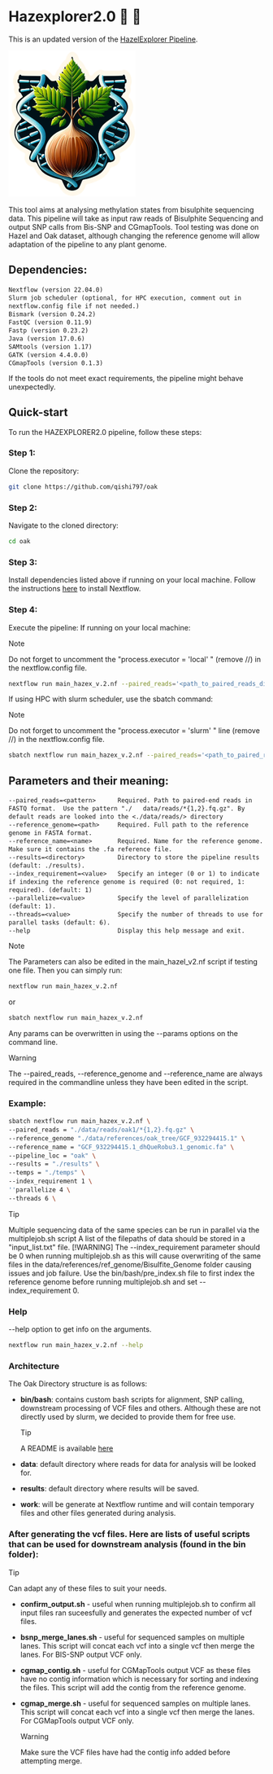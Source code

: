 
# Hazexplorer2.0 :deciduous_tree: :compass:

This is an updated version of the [HazelExplorer Pipeline](https://github.com/marcellobeltrami/Hazexplorer).

![alt text](Hazexplorer_logo.png)

This tool aims at analysing methylation states from bisulphite sequencing data. This pipeline will take as input raw reads of Bisulphite Sequencing and output SNP calls from Bis-SNP and CGmapTools.
Tool testing was done on Hazel and Oak dataset, although changing the reference genome will allow adaptation of the  pipeline to any plant genome.


## Dependencies:

    Nextflow (version 22.04.0)
    Slurm job scheduler (optional, for HPC execution, comment out in nextflow.config file if not needed.)
    Bismark (version 0.24.2)
    FastQC (version 0.11.9)
    Fastp (version 0.23.2)
    Java (version 17.0.6)
    SAMtools (version 1.17)
    GATK (version 4.4.0.0)
    CGmapTools (version 0.1.3)

If the tools do not meet exact requirements, the pipeline might behave unexpectedly. 

## Quick-start
To run the HAZEXPLORER2.0 pipeline, follow these steps:

### Step 1:
Clone the repository:
```bash
git clone https://github.com/qishi797/oak
```

### Step 2:
Navigate to the cloned directory:
```bash
cd oak
```
### Step 3:
Install dependencies listed above if running on your local machine.
Follow the instructions [here](https://www.nextflow.io/docs/latest/getstarted.html) to install Nextflow.

### Step 4:
Execute the pipeline:
If running on your local machine:
> [!NOTE]
> Do not forget to uncomment the "process.executor = 'local' " (remove //) in the nextflow.config file. 
```bash
nextflow run main_hazex_v.2.nf --paired_reads='<path_to_paired_reads_directory>/*{1,2}.fq.gz>' --reference_genome='<path_to_reference_genome>' --reference_name='reference_name.fa' --index_requirement=<0_or_1> --parallelize=<value> --threads=<value> --results=<path_results_directory>
```

If using HPC with slurm scheduler, use the sbatch command:
> [!NOTE]
> Do not forget to uncomment the "process.executor = 'slurm' " line (remove //) in the nextflow.config file.
```bash
sbatch nextflow run main_hazex_v.2.nf --paired_reads='<path_to_paired_reads_directory>/*{1,2}.fq.gz>' --reference_genome='<path_to_reference_genome>' --reference_name='reference_name.fa' --index_requirement=<0_or_1> --parallelize=<value> --threads=<value> --results=<path_results_directory>
```

## Parameters and their meaning:

    --paired_reads=<pattern>      Required. Path to paired-end reads in FASTQ format.  Use the pattern "./   data/reads/*{1,2}.fq.gz". By default reads are looked into the <./data/reads/> directory
    --reference_genome=<path>     Required. Full path to the reference genome in FASTA format.
    --reference_name=<name>       Required. Name for the reference genome. Make sure it contains the .fa reference file. 
    --results=<directory>         Directory to store the pipeline results (default: ./results).
    --index_requirement=<value>   Specify an integer (0 or 1) to indicate if indexing the reference genome is required (0: not required, 1: required). (default: 1)
    --parallelize=<value>         Specify the level of parallelization (default: 1).
    --threads=<value>             Specify the number of threads to use for parallel tasks (default: 6).
    --help                        Display this help message and exit.


> [!NOTE] 
> The Parameters can also be edited in the main_hazel_v2.nf script if testing one file. 
> Then you can simply run:
```bash
nextflow run main_hazex_v.2.nf
```
or 

```bash
sbatch nextflow run main_hazex_v.2.nf
```
Any params can be overwritten in using the --params options on the command line.

> [!WARNING] 
> The --paired_reads, --reference_genome and --reference_name are always required in the commandline unless they have been edited in the script.

### Example:
```bash
sbatch nextflow run main_hazex_v.2.nf \
--paired_reads = "./data/reads/oak1/*{1,2}.fq.gz" \
--reference_genome "./data/references/oak_tree/GCF_932294415.1" \
--reference_name = "GCF_932294415.1_dhQueRobu3.1_genomic.fa" \
--pipeline_loc = "oak" \
--results = "./results" \
--temps = "./temps" \
--index_requirement 1 \
''parallelize 4 \
--threads 6 \
```

> [!TIP]
> Multiple sequencing data of the same species can be run in parallel via the multiplejob.sh script
> A list of the filepaths of data should be stored in a "input_list.txt" file.
> [!WARNING] 
> The --index_requirement parameter should be 0 when running multiplejob.sh as this will cause overwriting of the same files in the data/references/ref_genome/Bisulfite_Genome folder causing issues and job failure.
> Use the bin/bash/pre_index.sh file to first index the reference genome before running multiplejob.sh and set --index_requirement 0.


### Help
--help option to get info on the arguments.

```bash
nextflow run main_hazex_v.2.nf --help 
```

### Architecture
The Oak Directory structure is as follows:
- **bin/bash**: contains custom bash scripts for alignment, SNP calling, downstream processing of VCF files and others. Although these are not directly used by slurm, we decided to provide them for free use.
    > [!TIP]
    > A README is available [here](https://github.com/0m0kenny/oak/blob/main/bin/bash/README_bash.md)

- **data**: default directory where reads for data for analysis will be looked for. 

- **results**: default directory where results will be saved.

- **work**: will be generate at Nextflow runtime and will contain temporary files and other files generated during analysis. 


### After generating the vcf files. Here are lists of useful scripts that can be used for downstream analysis (found in the bin folder):
> [!TIP]
> Can adapt any of these files to suit your needs.

- **confirm_output.sh** -  useful when running multiplejob.sh to confirm all input files ran suceesfully and generates the expected number of vcf files.
- **bsnp_merge_lanes.sh** - useful for sequenced samples on multiple lanes. This script will concat each vcf into a single vcf then merge the lanes. For BIS-SNP output VCF only.

- **cgmap_contig.sh** - useful for CGMapTools output VCF as these files have no contig information which is necessary for sorting and indexing the files. This script will add the contig from the reference genome.

- **cgmap_merge.sh** - useful for sequenced samples on multiple lanes. This script will concat each vcf into a single vcf then merge the lanes. For CGMapTools output VCF only.
    > [!WARNING]
    > Make sure the VCF files have had the contig info added before attempting merge.

